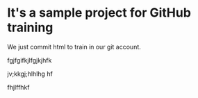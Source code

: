 # It's a sample project for GitHub training


We just commit html to train in our git account.

fgjfgifkjlfgjkjhfk

jv;kkgj;hlhlhg
hf

fhjlffhkf